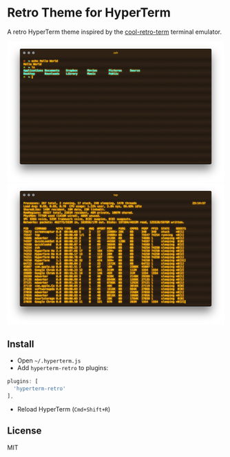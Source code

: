 # Retro Theme for HyperTerm
A retro HyperTerm theme inspired by the [cool-retro-term](https://github.com/Swordfish90/cool-retro-term) terminal emulator.

![Screenshot](screenshot-1.png)
![Screenshot](screenshot-2.png)

## Install
* Open `~/.hyperterm.js`
* Add `hyperterm-retro` to plugins:
```javascript
plugins: [
  'hyperterm-retro'
],
```
* Reload HyperTerm (`Cmd+Shift+R`)

## License
MIT
